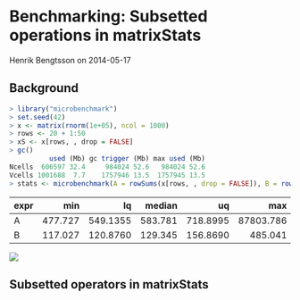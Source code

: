 
# Benchmarking: Subsetted operations in matrixStats
Henrik Bengtsson on 2014-05-17

## Background
```r
> library("microbenchmark")
> set.seed(42)
> x <- matrix(rnorm(1e+05), ncol = 1000)
> rows <- 20 + 1:50
> xS <- x[rows, , drop = FALSE]
> gc()
          used (Mb) gc trigger (Mb) max used (Mb)
Ncells  606597 32.4     984024 52.6   984024 52.6
Vcells 1001688  7.7    1757946 13.5  1757945 13.5
> stats <- microbenchmark(A = rowSums(x[rows, , drop = FALSE]), B = rowSums(xS), times = 1000L)
```



|expr |     min|       lq|  median|       uq|       max| neval|
|:----|-------:|--------:|-------:|--------:|---------:|-----:|
|A    | 477.727| 549.1355| 583.781| 718.8995| 87803.786|  1000|
|B    | 117.027| 120.8760| 129.345| 156.8690|   485.041|  1000|

![](figures/matrixStats,subsetting,benchmark.png)


## Subsetted operators in matrixStats


[Git]: http://git-scm.com/
[Subversion]: http://subversion.apache.org/
[R-Forge]: http://r-forge.r-project.org/


